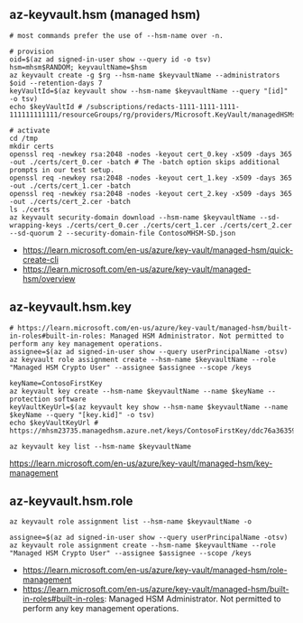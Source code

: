 ## az-keyvault.hsm (managed hsm)

```
# most commands prefer the use of --hsm-name over -n.

# provision
oid=$(az ad signed-in-user show --query id -o tsv)
hsm=mhsm$RANDOM; keyvaultName=$hsm
az keyvault create -g $rg --hsm-name $keyvaultName --administrators $oid --retention-days 7
keyVaultId=$(az keyvault show --hsm-name $keyvaultName --query "[id]" -o tsv) 
echo $keyVaultId # /subscriptions/redacts-1111-1111-1111-111111111111/resourceGroups/rg/providers/Microsoft.KeyVault/managedHSMs/mhsm23736

# activate
cd /tmp
mkdir certs
openssl req -newkey rsa:2048 -nodes -keyout cert_0.key -x509 -days 365 -out ./certs/cert_0.cer -batch # The -batch option skips additional prompts in our test setup.
openssl req -newkey rsa:2048 -nodes -keyout cert_1.key -x509 -days 365 -out ./certs/cert_1.cer -batch
openssl req -newkey rsa:2048 -nodes -keyout cert_2.key -x509 -days 365 -out ./certs/cert_2.cer -batch
ls ./certs
az keyvault security-domain download --hsm-name $keyvaultName --sd-wrapping-keys ./certs/cert_0.cer ./certs/cert_1.cer ./certs/cert_2.cer --sd-quorum 2 --security-domain-file ContosoMHSM-SD.json
```

- https://learn.microsoft.com/en-us/azure/key-vault/managed-hsm/quick-create-cli
- https://learn.microsoft.com/en-us/azure/key-vault/managed-hsm/overview

## az-keyvault.hsm.key

```
# https://learn.microsoft.com/en-us/azure/key-vault/managed-hsm/built-in-roles#built-in-roles: Managed HSM Administrator. Not permitted to perform any key management operations.
assignee=$(az ad signed-in-user show --query userPrincipalName -otsv)
az keyvault role assignment create --hsm-name $keyvaultName --role "Managed HSM Crypto User" --assignee $assignee --scope /keys

keyName=ContosoFirstKey
az keyvault key create --hsm-name $keyvaultName --name $keyName --protection software
keyVaultKeyUrl=$(az keyvault key show --hsm-name $keyvaultName --name $keyName --query "[key.kid]" -o tsv) 
echo $keyVaultKeyUrl # https://mhsm23735.managedhsm.azure.net/keys/ContosoFirstKey/ddc76a3635954bbe2f3ebfbbc7fb7613

az keyvault key list --hsm-name $keyvaultName
```

https://learn.microsoft.com/en-us/azure/key-vault/managed-hsm/key-management

## az-keyvault.hsm.role

```
az keyvault role assignment list --hsm-name $keyvaultName -o

assignee=$(az ad signed-in-user show --query userPrincipalName -otsv)
az keyvault role assignment create --hsm-name $keyvaultName --role "Managed HSM Crypto User" --assignee $assignee --scope /keys
```

- https://learn.microsoft.com/en-us/azure/key-vault/managed-hsm/role-management
- https://learn.microsoft.com/en-us/azure/key-vault/managed-hsm/built-in-roles#built-in-roles: Managed HSM Administrator. Not permitted to perform any key management operations.
